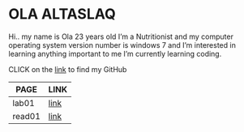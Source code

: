  
# OLA ALTASLAQ 
Hi.. my name is Ola 23 years old I’m a Nutritionist and my computer operating system version number is windows 7 and I’m interested in learning anything important to me I’m currently learning coding.

CLICK on the [link](https://github.com/olaaltaslaq) to find my GitHub


| PAGE       |  LINK           | 
|----------- | ---------       |
|lab01       |[link](lab01.md) | 
|read01      |[link](read01.md)|


